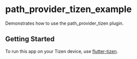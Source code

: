 # path_provider_tizen_example

Demonstrates how to use the path_provider_tizen plugin.

## Getting Started

To run this app on your Tizen device, use [flutter-tizen](https://github.com/flutter-tizen/flutter-tizen).
